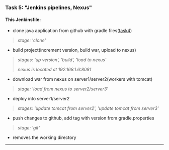 ### Task 5: "Jenkins pipelines, Nexus" ###
#### This Jenkinsfile: ####
-   clone java application from github with gradle files([task4](https://github.com/Zhdanovich98/EpamLabs/tree/task4))
> *stage: 'clone'*
-   build project(increment version, build war, upload to nexus)
> *stages: 'up version', 'build', 'load to nexus'*
>
> *nexus is located at 192.168.1.6:8081*
-   download war from nexus on server1/server2(workers with tomcat)
> *stage: 'load from nexus to server2/server3'*
-   deploy into server1/server2
> *stages: 'update tomcat from server2', 'update tomcat from server3'*
-   push changes to github, add tag with version from gradle.properties
> *stage: 'git'*
-   removes the working directory
---
